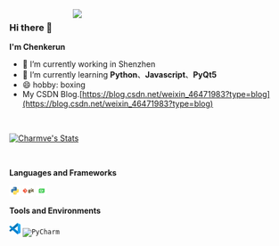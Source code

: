 <img align='right' src='https://cdn.jsdelivr.net/gh/RimoChan/rimochan/00.webp' width='390px'>

### Hi there 👋

**I'm Chenkerun**

- 🔭 I’m currently working in Shenzhen
- 🌱 I’m currently learning **Python**、**Javascript**、**PyQt5**
- 😄 hobby: boxing
- My CSDN Blog.[https://blog.csdn.net/weixin_46471983?type=blog](https://blog.csdn.net/weixin_46471983?type=blog)
<br>

<p>
  <a href="https://github.com/chen-liangchen" class="rich-diff-level-one">
    <img src="https://github-readme-stats.vercel.app/api?username=chen-liangchen&title_color=333&text_color=777" alt="Charmve's Stats" >
    <!-- &hide=issues
    <img src="https://github-readme-stats.vercel.app/api?username=chen-liangchen&hide=issues&title_color=333&text_color=777" alt="Charmve's Stats" >
    -->
  </a>
</p>
<br>

**Languages and Frameworks**

<code><img height="20" src="https://raw.githubusercontent.com/github/explore/80688e429a7d4ef2fca1e82350fe8e3517d3494d/topics/python/python.png" alt="Python" title="Python"></code>
<code><img height="20" src="https://raw.githubusercontent.com/github/explore/80688e429a7d4ef2fca1e82350fe8e3517d3494d/topics/git/git.png" alt="Git" title="Git"></code>
<code><img height="20" src="https://raw.githubusercontent.com/github/explore/80688e429a7d4ef2fca1e82350fe8e3517d3494d/topics/qt/qt.png" alt="Qt" title="Qt"></code>
</code>

**Tools and Environments**

<code><img height="20" src="https://raw.githubusercontent.com/github/explore/80688e429a7d4ef2fca1e82350fe8e3517d3494d/topics/visual-studio-code/visual-studio-code.png" alt="VSCode" title="VSCode"></code>
<code><img height="20" src="https://images.nowcoder.com/images/20180629/0_1530258305740_67F7BB46DE9FC78164CA628F2CE05C37" alt="PyCharm" title="PyCharm"></code>
</code>
